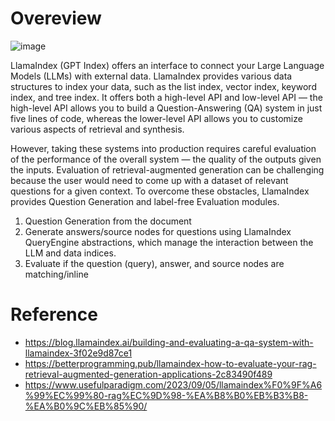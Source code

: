 # Overeview

![image](https://github.com/matrix215/Retrieval-augmented-generation-Evalution/assets/101815603/099f0cf7-44bc-4729-96bf-433af06bbb13)

LlamaIndex (GPT Index) offers an interface to connect your Large Language Models (LLMs) with external data. LlamaIndex provides various data structures to index your data, such as the list index, vector index, keyword index, and tree index. It offers both a high-level API and low-level API — the high-level API allows you to build a Question-Answering (QA) system in just five lines of code, whereas the lower-level API allows you to customize various aspects of retrieval and synthesis.

However, taking these systems into production requires careful evaluation of the performance of the overall system — the quality of the outputs given the inputs. Evaluation of retrieval-augmented generation can be challenging because the user would need to come up with a dataset of relevant questions for a given context. To overcome these obstacles, LlamaIndex provides Question Generation and label-free Evaluation modules.

1. Question Generation from the document
2. Generate answers/source nodes for questions using LlamaIndex QueryEngine abstractions, which manage the interaction between the LLM and data indices.
3. Evaluate if the question (query), answer, and source nodes are matching/inline


# Reference
- https://blog.llamaindex.ai/building-and-evaluating-a-qa-system-with-llamaindex-3f02e9d87ce1
- https://betterprogramming.pub/llamaindex-how-to-evaluate-your-rag-retrieval-augmented-generation-applications-2c83490f489
- https://www.usefulparadigm.com/2023/09/05/llamaindex%F0%9F%A6%99%EC%99%80-rag%EC%9D%98-%EA%B8%B0%EB%B3%B8-%EA%B0%9C%EB%85%90/
